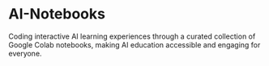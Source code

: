 # AI-Notebooks
Coding interactive AI learning experiences through a curated collection of Google Colab notebooks, making AI education accessible and engaging for everyone.
